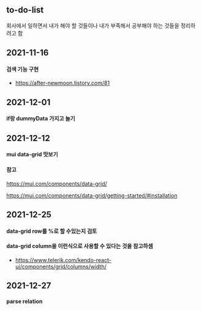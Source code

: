 ## to-do-list
회사에서 일하면서 내가 해야 할 것들이나 내가 부족해서 공부해야 하는 것들을 정리하려고 함

## 2021-11-16
#### 검색 기능 구현
+ https://after-newmoon.tistory.com/81


## 2021-12-01
#### if랑 dummyData 가지고 놀기

## 2021-12-12
#### mui data-grid 맛보기

#### 참고
https://mui.com/components/data-grid/

https://mui.com/components/data-grid/getting-started/#installation


## 2021-12-25
#### data-grid row를 %로 할 수있는지 검토
#### data-grid column을 이런식으로 사용할 수 있다는 것을 참고하셈
+ https://www.telerik.com/kendo-react-ui/components/grid/columns/width/

## 2021-12-27
#### parse relation